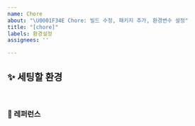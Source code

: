 ```yaml
---
name: Chore
about: "\U0001F34E Chore: 빌드 수정, 패키지 추가, 환경변수 설정"
title: "[chore]"
labels: 환경설정
assignees: ''

---
```


## ✨ 세팅할 환경

<br>

### 📕 레퍼런스
